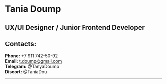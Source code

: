 # Tania Doump
## UX/UI Designer / Junior Frontend Developer

## Contacts:
**Phone:** +7 911 742-50-92\
**Email:** t.doump@gmail.com\
**Telegram:** @TanyaDoump\
**Discort:** @TaniaDou
<hr>
